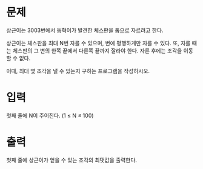 # 문제
상근이는 3003번에서 동혁이가 발견한 체스판을 톱으로 자르려고 한다.

상근이는 체스판을 최대 N번 자를 수 있으며, 변에 평행하게만 자를 수 있다. 또, 자를 때는 체스판의 그 변의 한쪽 끝에서 다른쪽 끝까지 잘라야 한다. 자른 후에는 조각을 이동할 수 없다.

이때, 최대 몇 조각을 낼 수 있는지 구하는 프로그램을 작성하시오.

# 입력
첫째 줄에 N이 주어진다. (1 ≤ N ≤ 100)

# 출력
첫째 줄에 상근이가 얻을 수 있는 조각의 최댓값을 출력한다.
